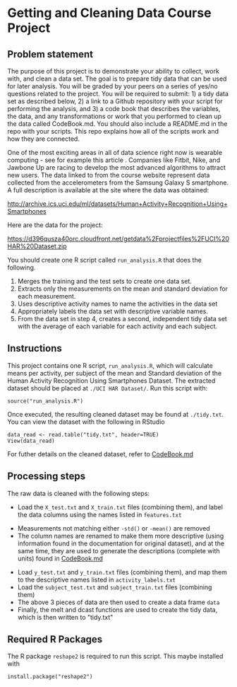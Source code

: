 # Getting and Cleaning Data Course Project
## Problem statement
The purpose of this project is to demonstrate your ability to collect, work with, and clean a data set. The goal is to prepare tidy data that can be used for later analysis. You will be graded by your peers on a series of yes/no questions related to the project. You will be required to submit: 1) a tidy data set as described below, 2) a link to a Github repository with your script for performing the analysis, and 3) a code book that describes the variables, the data, and any transformations or work that you performed to clean up the data called CodeBook.md. You should also include a README.md in the repo with your scripts. This repo explains how all of the scripts work and how they are connected.  

One of the most exciting areas in all of data science right now is wearable computing - see for example this article . Companies like Fitbit, Nike, and Jawbone Up are racing to develop the most advanced algorithms to attract new users. The data linked to from the course website represent data collected from the accelerometers from the Samsung Galaxy S smartphone. A full description is available at the site where the data was obtained: 

http://archive.ics.uci.edu/ml/datasets/Human+Activity+Recognition+Using+Smartphones 

Here are the data for the project: 

https://d396qusza40orc.cloudfront.net/getdata%2Fprojectfiles%2FUCI%20HAR%20Dataset.zip 

 You should create one R script called `run_analysis.R` that does the following. 
1. Merges the training and the test sets to create one data set.
2. Extracts only the measurements on the mean and standard deviation for each measurement. 
3. Uses descriptive activity names to name the activities in the data set
4. Appropriately labels the data set with descriptive variable names. 
5. From the data set in step 4, creates a second, independent tidy data set with the average of each variable for each activity and each subject.

## Instructions
This project contains one R script, `run_analysis.R`, which will calculate means per activity, per subject of the mean and Standard deviation of the Human Activity Recognition Using Smartphones Dataset. The extracted dataset should be placed at `./UCI HAR Dataset/`. Run this script with:
```{r}
source("run_analysis.R")
```
Once executed, the resulting cleaned dataset may be found at `./tidy.txt`. You can view the dataset with the following in RStudio
```{r}
data_read <- read.table("tidy.txt", header=TRUE)
View(data_read)
```

For futher details on the cleaned dataset, refer to [CodeBook.md](CodeBook.md)

## Processing steps
The raw data is cleaned with the following steps:
* Load the `X_test.txt` and `X_train.txt` files (combining them), and label the data columns using the names listed in `features.txt`
 - Measurements not matching either `-std()` or `-mean()` are removed
 - The column names are renamed to make them more descriptive (using information found in the documentation for original dataset), and at the same time, they are used to generate the descriptions (complete with units) found in [CodeBook.md](CodeBook.md)
* Load `y_test.txt` and `y_train.txt` files (combining them), and map them to the descriptive names listed in `activity_labels.txt`
* Load the `subject_test.txt` and `subject_train.txt` files (combining them)
* The above 3 pieces of data are then used to create a data frame `data`
* Finally, the melt and dcast functions are used to create the tidy data, which is then written to "tidy.txt"

## Required R Packages
The R package `reshape2` is required to run this script. This maybe installed with
```{r}
install.package("reshape2")
```
